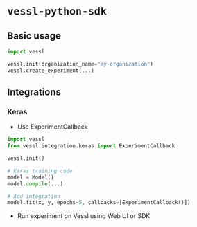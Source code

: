 # `vessl-python-sdk`

## Basic usage

```python
import vessl

vessl.init(organization_name="my-organization")
vessl.create_experiment(...)
```

## Integrations

### Keras

- Use ExperimentCallback

```python
import vessl
from vessl.integration.keras import ExperimentCallback

vessl.init()

# Keras training code
model = Model()
model.compile(...)

# Add integration
model.fit(x, y, epochs=5, callbacks=[ExperimentCallback()])
```

- Run experiment on Vessl using Web UI or SDK
